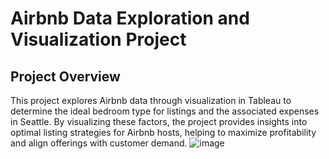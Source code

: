 # Airbnb Data Exploration and Visualization Project

## Project Overview
This project explores Airbnb data through visualization in Tableau to determine the ideal bedroom type for listings and the associated expenses in Seattle. By visualizing these factors, the project provides insights into optimal listing strategies for Airbnb hosts, helping to maximize profitability and align offerings with customer demand.
![image](https://github.com/user-attachments/assets/aa8b2366-cbb3-4ffa-92f9-20361aa9c43e)
